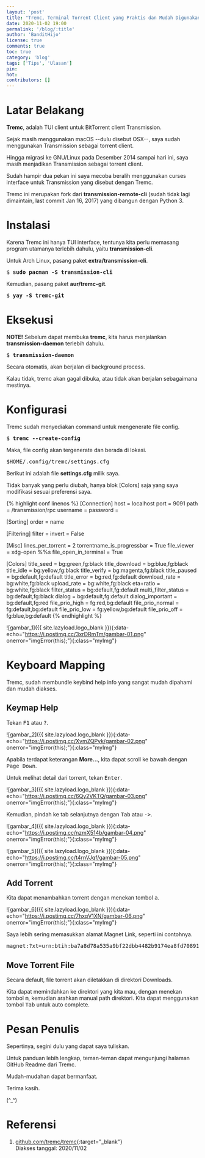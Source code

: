 ```yaml
---
layout: 'post'
title: "Tremc, Terminal Torrent Client yang Praktis dan Mudah Digunakan"
date: 2020-11-02 19:00
permalink: '/blog/:title'
author: 'BanditHijo'
license: true
comments: true
toc: true
category: 'blog'
tags: ['Tips', 'Ulasan']
pin:
hot:
contributors: []
---
```


# Latar Belakang

**Tremc**, adalah TUI client untuk BitTorrent client Transmission.

Sejak masih menggunakan macOS --dulu disebut OSX--, saya sudah menggunakan Transmission sebagai torrent client.

Hingga migrasi ke GNU/Linux pada Desember 2014 sampai hari ini, saya masih menjadikan Transmission sebagai torrent client.

Sudah hampir dua pekan ini saya mecoba beralih menggunakan curses interface untuk Transmission yang disebut dengan Tremc.

Tremc ini merupakan fork dari **transmission-remote-cli** (sudah tidak lagi dimaintain, last commit Jan 16, 2017) yang dibangun dengan Python 3.


# Instalasi

Karena Tremc ini hanya TUI interface, tentunya kita perlu memasang program utamanya terlebih dahulu, yaitu **transmission-cli**.

Untuk Arch Linux, pasang paket **extra/transmission-cli**.

<pre>
$ <b>sudo pacman -S transmission-cli</b>
</pre>

Kemudian, pasang paket **aur/tremc-git**.

<pre>
$ <b>yay -S tremc-git</b>
</pre>

# Eksekusi

**NOTE!** Sebelum dapat membuka **tremc**, kita harus menjalankan **transmission-daemon** terlebih dahulu.

<pre>
$ <b>transmission-daemon</b>
</pre>

Secara otomatis, akan berjalan di background process.

Kalau tidak, tremc akan gagal dibuka, atau tidak akan berjalan sebagaimana mestinya.

# Konfigurasi

Tremc sudah menyediakan command untuk mengenerate file config.

<pre>
$ <b>tremc --create-config</b>
</pre>

Maka, file config akan tergenerate dan berada di lokasi.

<pre class="url">
$HOME/.config/tremc/settings.cfg
</pre>

Berikut ini adalah file **settings.cfg** milik saya.

Tidak banyak yang perlu diubah, hanya blok [Colors] saja yang saya modifikasi sesuai preferensi saya.

{% highlight conf linenos %}
[Connection]
host                       = localhost
port                       = 9091
path                       = /transmission/rpc
username                   =
password                   =

[Sorting]
order                      = name

[Filtering]
filter                     =
invert                     = False

[Misc]
lines_per_torrent          = 2
torrentname_is_progressbar = True
file_viewer                = xdg-open %%s
file_open_in_terminal      = True

[Colors]
title_seed                 = bg:green,fg:black
title_download             = bg:blue,fg:black
title_idle                 = bg:yellow,fg:black
title_verify               = bg:magenta,fg:black
title_paused               = bg:default,fg:default
title_error                = bg:red,fg:default
download_rate              = bg:white,fg:black
upload_rate                = bg:white,fg:black
eta+ratio                  = bg:white,fg:black
filter_status              = bg:default,fg:default
multi_filter_status        = bg:default,fg:black
dialog                     = bg:default,fg:default
dialog_important           = bg:default,fg:red
file_prio_high             = fg:red,bg:default
file_prio_normal           = fg:default,bg:default
file_prio_low              = fg:yellow,bg:default
file_prio_off              = fg:blue,bg:default
{% endhighlight %}

![gambar_1]({{ site.lazyload.logo_blank }}){:data-echo="https://i.postimg.cc/3xrDRmTm/gambar-01.png" onerror="imgError(this);"}{:class="myImg"}

# Keyboard Mapping

Tremc, sudah membundle keybind help info yang sangat mudah dipahami dan mudah diakses.

## Keymap Help

Tekan <kbd>F1</kbd> atau <kbd>?</kbd>.

![gambar_2]({{ site.lazyload.logo_blank }}){:data-echo="https://i.postimg.cc/XvmZQPyk/gambar-02.png" onerror="imgError(this);"}{:class="myImg"}

Apabila terdapat keterangan **More...**, kita dapat scroll ke bawah dengan <kbd>Page Down</kbd>.

Untuk melihat detail dari torrent, tekan <kbd>Enter</kbd>.

![gambar_3]({{ site.lazyload.logo_blank }}){:data-echo="https://i.postimg.cc/6Qy2VKTQ/gambar-03.png" onerror="imgError(this);"}{:class="myImg"}

Kemudian, pindah ke tab selanjutnya dengan <kbd>Tab</kbd> atau <kbd>-></kbd>.

![gambar_4]({{ site.lazyload.logo_blank }}){:data-echo="https://i.postimg.cc/nzmX514b/gambar-04.png" onerror="imgError(this);"}{:class="myImg"}

![gambar_5]({{ site.lazyload.logo_blank }}){:data-echo="https://i.postimg.cc/t4rnVJqf/gambar-05.png" onerror="imgError(this);"}{:class="myImg"}

## Add Torrent

Kita dapat menambahkan torrent dengan menekan tombol <kbd>a</kbd>.

![gambar_6]({{ site.lazyload.logo_blank }}){:data-echo="https://i.postimg.cc/7hxqV1XN/gambar-06.png" onerror="imgError(this);"}{:class="myImg"}

Saya lebih sering memasukkan alamat Magnet Link, seperti ini contohnya.

<pre class="url">
magnet:?xt=urn:btih:ba7a8d78a535a9bf22dbb4482b9174ea8fd70891&dn=archlinux-2020.11.01-x86_64.iso
</pre>

## Move Torrent File

Secara default, file torrent akan diletakkan di direktori Downloads.

Kita dapat memindahkan ke direktori yang kita mau, dengan menekan tombol <kbd>m</kbd>, kemudian arahkan manual path direktori. Kita dapat menggunakan tombol <kbd>Tab</kbd> untuk auto complete.



# Pesan Penulis

Sepertinya, segini dulu yang dapat saya tuliskan.

Untuk panduan lebih lengkap, teman-teman dapat mengunjungi halaman GitHub Readme dari Tremc.

Mudah-mudahan dapat bermanfaat.

Terima kasih.

(^_^)


# Referensi

1. [github.com/tremc/tremc](https://github.com/tremc/tremc){:target="_blank"}
<br>Diakses tanggal: 2020/11/02
